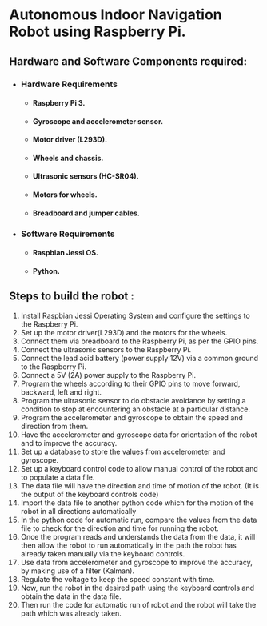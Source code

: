 # Autonomous Indoor Navigation Robot using Raspberry Pi.

## Hardware and Software Components required:
- ### Hardware Requirements
	- #### Raspberry Pi 3.
	- #### Gyroscope and accelerometer sensor.
	- #### Motor driver (L293D). 
	- #### Wheels and chassis.
	- #### Ultrasonic sensors (HC-SR04).
	- #### Motors for wheels.
	- #### Breadboard and jumper cables.
- ### Software Requirements
	- #### Raspbian Jessi OS.
	- #### Python.
	
## Steps to build the robot : 
1. Install Raspbian Jessi Operating System and configure the settings to the Raspberry Pi.
2. Set up the motor driver(L293D) and the motors for the wheels.
3. Connect them via breadboard to the Raspberry Pi, as per the GPIO pins.
4. Connect the ultrasonic sensors to the Raspberry Pi.
5. Connect the lead acid battery (power supply 12V) via a common ground to the Raspberry Pi.
6. Connect a 5V (2A) power supply to the Raspberry Pi.
7. Program the wheels according to their GPIO pins to move forward, backward, left and right.
8. Program the ultrasonic sensor to do obstacle avoidance by setting a condition to stop at encountering an obstacle at a particular distance.
9. Program the accelerometer and gyroscope to obtain the speed and direction from them.
10. Have the accelerometer and gyroscope data for orientation of the robot and to improve the accuracy.
11. Set up a database to store the values from accelerometer and gyroscope.
12. Set up a keyboard control code to allow manual control of the robot and to populate a data file.
13. The data file will have the direction and time of motion of the robot. (It is the output of the keyboard controls code)
14. Import the data file to another python code which for the motion of the robot in all directions automatically
15. In the python code for automatic run, compare the values from the data file to check for the direction and time for running the robot.
16. Once the program reads and understands the data from the data, it will then allow the robot to run automatically in the path the robot has already taken manually via the keyboard controls.
17. Use data from accelerometer and gyroscope to improve the accuracy, by making use of a filter (Kalman).
18. Regulate the voltage to keep the speed constant with time.
19. Now, run the robot in the desired path using the keyboard controls and obtain the data in the data  file.
20. Then run the code for automatic run of robot and the robot will take the path which was already taken.


